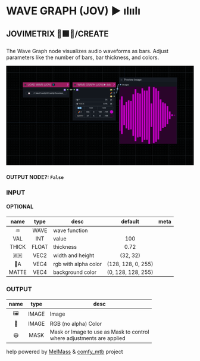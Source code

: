# WAVE GRAPH (JOV) ▶ ılıılı

## JOVIMETRIX 🔺🟩🔵/CREATE

The Wave Graph node visualizes audio waveforms as bars. Adjust parameters like the number of bars, bar thickness, and colors.

![WAVE GRAPH](https://raw.githubusercontent.com/Amorano/Jovimetrix-examples/master/node/WAVE%20GRAPH/WAVE%20GRAPH.png)

#### OUTPUT NODE?: `False`

### INPUT

#### OPTIONAL

name | type | desc | default | meta
:---:|:---:|---|:---:|---
♒ | WAVE | wave function |  | 
VAL | INT | value | 100 | 
THICK | FLOAT | thickness | 0.72 | 
🇼🇭 | VEC2 | width and height | (32, 32) | 
🌈A | VEC4 | rgb with alpha color | (128, 128, 0, 255) | 
MATTE | VEC4 | background color | (0, 128, 128, 255) | 

### OUTPUT

name | type | desc
:---:|:---:|---
🖼️ | IMAGE | Image 
🌈 | IMAGE | RGB (no alpha) Color 
😷 | MASK | Mask or Image to use as Mask to control<br>where adjustments are applied 

help powered by [MelMass](https://github.com/melMass) & [comfy_mtb](https://github.com/melMass/comfy_mtb) project